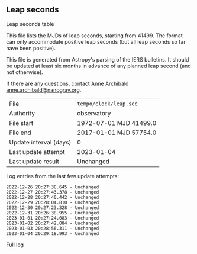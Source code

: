 
## Leap seconds

Leap seconds table

This file lists the MJDs of leap seconds, starting from 41499.
The format can only accommodate positive leap seconds (but all
leap seconds so far have been positive).

This file is generated from Astropy's parsing of the IERS
bulletins. It should be updated at least six months in advance
of any planned leap second (and not otherwise).

If there are any questions, contact Anne Archibald
<anne.archibald@nanograv.org>.

|     |     |
|:--- |:--- |
| File | `tempo/clock/leap.sec` |
| Authority | observatory |
| File start | 1972-07-01 MJD 41499.0 |
| File end | 2017-01-01 MJD 57754.0 |
| Update interval (days) | 0 |
| Last update attempt | 2023-01-04 |
| Last update result | Unchanged |

Log entries from the last few update attempts:
```
2022-12-26 20:27:38.645 - Unchanged
2022-12-27 20:27:43.378 - Unchanged
2022-12-28 20:27:40.442 - Unchanged
2022-12-29 20:28:04.810 - Unchanged
2022-12-30 20:27:23.328 - Unchanged
2022-12-31 20:26:38.955 - Unchanged
2023-01-01 20:27:24.083 - Unchanged
2023-01-02 20:27:42.084 - Unchanged
2023-01-03 20:28:56.311 - Unchanged
2023-01-04 20:29:18.993 - Unchanged
```
[Full log](https://raw.githubusercontent.com/ipta/pulsar-clock-corrections/main/log/tempo/clock/leap.sec.log)
